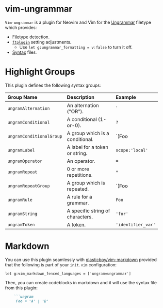 # vim-ungrammar

`Vim-ungrammar` is a plugin for Neovim and Vim for the [Ungrammar][ungrammar] filetype which provides:

* [Filetype](./ftdetect/ungram.vim) detection.
* [`ftplugin`](./ftplugin/ungrammar.vim) setting adjustments.
	* Use `let g:ungrammar_formatting = v:false` to turn it off.
* [Syntax](./syntax/ungrammar.vim) files.

# Highlight Groups

This plugin defines the following syntax groups:

| Group Name               | Description                      | Example            |
|:-------------------------|:---------------------------------|:-------------------|
| `ungramAlternation`      | An alternation ("OR").           | `|`                |
| `ungramConditional`      | A conditional (1-or-0).          | `?`                |
| `ungramConditionalGroup` | A group which is a conditional.  | `(Foo|Bar)?`       |
| `ungramLabel`            | A label for a token or string.   | `scope:'local'`    |
| `ungramOperator`         | An operator.                     | `=`                |
| `ungramRepeat`           | 0 or more repetitions.           | `*`                |
| `ungramRepeatGroup`      | A group which is repeated.       | `(Foo|Bar)*`       |
| `ungramRule`             | A rule for a grammar.            | `Foo`              |
| `ungramString`           | A specific string of characters. | `'for'`            |
| `ungramToken`            | A token.                         | `'identifier_var'` |

# Markdown

You can use this plugin seamlessly with [plasticboy/vim-markdown](https://github.com/plasticboy/vim-markdown) provided that the following is part of your `init.vim` configuration:

```vim
let g:vim_markdown_fenced_languages = ['ungram=ungrammar']
```

Then, you can create codeblocks in markdown and it will use the syntax file from this plugin:

````markdown
	```ungram
	 Foo = 'A' | 'B'
````

[ungrammar]:https://rust-analyzer.github.io/blog/2020/10/24/introducing-ungrammar.html "Introducing Ungrammar"

